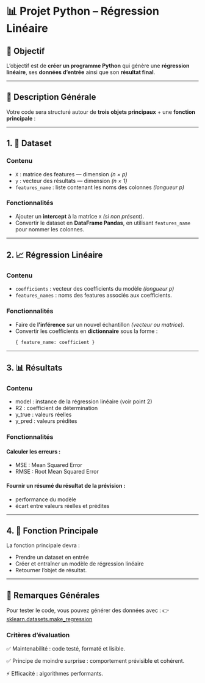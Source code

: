 # 📊 Projet Python – Régression Linéaire

## 🎯 Objectif

L’objectif est de **créer un programme Python** qui génère une **régression linéaire**, ses **données d’entrée** ainsi que son **résultat final**.

---

## 🧩 Description Générale

Votre code sera structuré autour de **trois objets principaux** + une **fonction principale** :

---

## 1. 📁 Dataset

### Contenu
- `X` : matrice des features — dimension *(n × p)*  
- `y` : vecteur des résultats — dimension *(n × 1)*  
- `features_name` : liste contenant les noms des colonnes *(longueur p)*

### Fonctionnalités
- Ajouter un **intercept** à la matrice `X` *(si non présent)*.  
- Convertir le dataset en **DataFrame Pandas**, en utilisant `features_name` pour nommer les colonnes.

---

## 2. 📈 Régression Linéaire

### Contenu
- `coefficients` : vecteur des coefficients du modèle *(longueur p)*  
- `features_names` : noms des features associés aux coefficients.

### Fonctionnalités
- Faire de **l’inférence** sur un nouvel échantillon *(vecteur ou matrice)*.  
- Convertir les coefficients en **dictionnaire** sous la forme :  
  ```python
  { feature_name: coefficient }
  
---

## 3. 📊 Résultats
### Contenu
- model : instance de la régression linéaire (voir point 2)
- R2 : coefficient de détermination
- y_true : valeurs réelles
- y_pred : valeurs prédites

### Fonctionnalités
#### Calculer les erreurs :
- MSE : Mean Squared Error
- RMSE : Root Mean Squared Error

#### Fournir un résumé du résultat de la prévision :
- performance du modèle
- écart entre valeurs réelles et prédites

---

## 4. 🧠 Fonction Principale
La fonction principale devra :
- Prendre un dataset en entrée
- Créer et entraîner un modèle de régression linéaire
- Retourner l’objet de résultat.

--- 

## 🧪 Remarques Générales
Pour tester le code, vous pouvez générer des données avec :
👉 [sklearn.datasets.make_regression](https://scikit-learn.org/stable/modules/generated/sklearn.datasets.make_regression.html)

### Critères d’évaluation
✅ Maintenabilité : code testé, formaté et lisible.

✅ Principe de moindre surprise : comportement prévisible et cohérent.

⚡ Efficacité : algorithmes performants.
